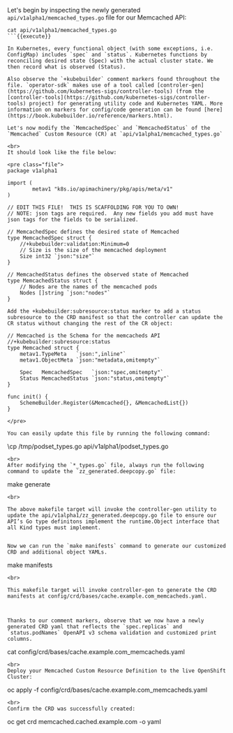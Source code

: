 Let's begin by inspecting the newly generated `api/v1alpha1/memcached_types.go` file for our Memcached API:

```
cat api/v1alpha1/memcached_types.go
```{{execute}}

In Kubernetes, every functional object (with some exceptions, i.e. ConfigMap) includes `spec` and `status`. Kubernetes functions by reconciling desired state (Spec) with the actual cluster state. We then record what is observed (Status). 

Also observe the `+kubebuilder` comment markers found throughout the file. `operator-sdk` makes use of a tool called [controler-gen](https://github.com/kubernetes-sigs/controller-tools) (from the [controller-tools](https://github.com/kubernetes-sigs/controller-tools) project) for generating utility code and Kubernetes YAML. More information on markers for config/code generation can be found [here](https://book.kubebuilder.io/reference/markers.html).

Let's now modify the `MemcachedSpec` and `MemcachedStatus` of the `Memcached` Custom Resource (CR) at `api/v1alpha1/memcached_types.go`

<br>
It should look like the file below:

<pre class="file">
package v1alpha1

import (
        metav1 "k8s.io/apimachinery/pkg/apis/meta/v1"
)

// EDIT THIS FILE!  THIS IS SCAFFOLDING FOR YOU TO OWN!
// NOTE: json tags are required.  Any new fields you add must have json tags for the fields to be serialized.

// MemcachedSpec defines the desired state of Memcached
type MemcachedSpec struct {
	//+kubebuilder:validation:Minimum=0
	// Size is the size of the memcached deployment
	Size int32 `json:"size"`
}

// MemcachedStatus defines the observed state of Memcached
type MemcachedStatus struct {
	// Nodes are the names of the memcached pods
	Nodes []string `json:"nodes"`
}

Add the +kubebuilder:subresource:status marker to add a status subresource to the CRD manifest so that the controller can update the CR status without changing the rest of the CR object:

// Memcached is the Schema for the memcacheds API
//+kubebuilder:subresource:status
type Memcached struct {
	metav1.TypeMeta   `json:",inline"`
	metav1.ObjectMeta `json:"metadata,omitempty"`

	Spec   MemcachedSpec   `json:"spec,omitempty"`
	Status MemcachedStatus `json:"status,omitempty"`
}

func init() {
	SchemeBuilder.Register(&Memcached{}, &MemcachedList{})
}

</pre>

You can easily update this file by running the following command:

```
\cp /tmp/podset_types.go api/v1alpha1/podset_types.go
```{{execute}}
<br>
After modifying the `*_types.go` file, always run the following command to update the `zz_generated.deepcopy.go` file:

```
make generate
```{{execute}}
<br>

The above makefile target will invoke the controller-gen utility to update the api/v1alpha1/zz_generated.deepcopy.go file to ensure our API’s Go type definitons implement the runtime.Object interface that all Kind types must implement.


Now we can run the `make manifests` command to generate our customized CRD and additional object YAMLs.

```
make manifests
```{{execute}}
<br>

This makefile target will invoke controller-gen to generate the CRD manifests at config/crd/bases/cache.example.com_memcacheds.yaml.



Thanks to our comment markers, observe that we now have a newly generated CRD yaml that reflects the `spec.replicas` and `status.podNames` OpenAPI v3 schema validation and customized print columns.

```
cat config/crd/bases/cache.example.com_memcacheds.yaml
```{{execute}}
<br>
Deploy your Memcached Custom Resource Definition to the live OpenShift Cluster:

```
oc apply -f config/crd/bases/cache.example.com_memcacheds.yaml
```{{execute}}
<br>
Confirm the CRD was successfully created:

```
oc get crd memcached.cached.example.com -o yaml
```{{execute}}
